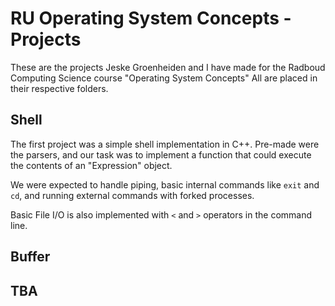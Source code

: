 # RU Operating System Concepts - Projects
These are the projects Jeske Groenheiden and I have made for the Radboud Computing Science course "Operating System Concepts"
All are placed in their respective folders.

## Shell
The first project was a simple shell implementation in C++. Pre-made were the parsers, and our task was to implement a function that could execute the contents of an "Expression" object.

We were expected to handle piping, basic internal commands like `exit` and `cd`, and running external commands with forked processes.

Basic File I/O is also implemented with `<` and `>` operators in the command line.

## Buffer

## TBA
